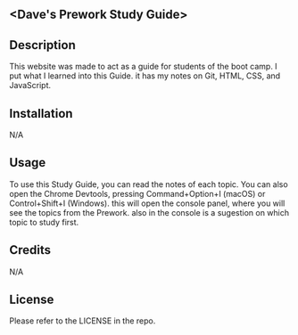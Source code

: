 ## <Dave's Prework Study Guide>

## Description

This website was made to act as a guide for students of the boot camp. I put what I learned into this Guide. it has my notes on Git, HTML, CSS, and JavaScript.

## Installation

N/A

## Usage

To use this Study Guide, you can read the notes of each topic. You can also open the Chrome Devtools, pressing Command+Option+I (macOS) or Control+Shift+I (Windows). this will open the console panel, where you will see the topics from the Prework. also in the console is a sugestion on which topic to study first.

## Credits

N/A

## License

Please refer to the LICENSE in the repo.